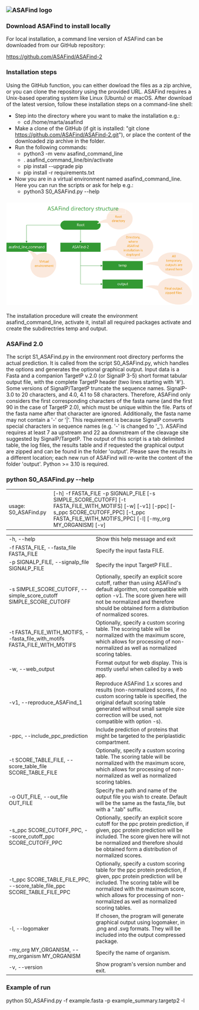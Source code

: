 ### ![ASAFind logo](ASAFind\_logo\_small.png "ASAFind logo")

### Download ASAFind to install locally

For local installation, a command line version of ASAFind can be downloaded from our GitHub repository:

<https://github.com/ASAFind/ASAFind-2>

### Installation steps

Using the GitHub function, you can either dowload the files as a zip archive, or you can clone the repository using the provided URL. ASAFind requires a Unix-based operating system like Linux (Ubuntu) or macOS. After download of the latest version, follow these installation steps on a command-line shell:

* Step into the directory where you want to make the installation e.g.:
    - cd /home/marta/asafind
* Make a clone of the GitHub (if git is installed: "git clone https://github.com/ASAFind/ASAFind-2.git"), or place the content of the downloaded zip archive in the folder. 
* Run the following commands:
    - python3 -m venv asafind\_command\_line 
    - . asafind\_command\_line/bin/activate
    - pip install --upgrade pip
    - pip install -r requirements.txt
* Now you are in a virtual environment named asafind\_command\_line. Here you can run the scripts or ask for help e.g.:
    - python3 S0\_ASAFind.py --help

### ![ASAFind structure](directories.png "ASAFind structure")
The installation procedure will create the environment asafind\_command\_line, activate it, install all required packages activate and create the subdirectries temp and output.

### ASAFind 2.0

The script S1\_ASAFind.py in the environment root directory performs the actual prediction. It is called from the script S0_ASAFind.py, which handles the options and generates the optional graphical output. Input data is a Fasta and a companion TargetP v.2.0 (or SignalP 3-5) short format tabular output file, with the complete TargetP header (two lines starting with '#'). Some versions of SignalP/TargetP truncate the sequence names. SignalP-3.0 to 20 characters, and 4.0, 4.1 to 58 characters. Therefore, ASAFind only considers the first corresponding characters of the fasta name (and the first 90 in the case of TargetP 2.0), which must be unique within the file. Parts of the fasta name after that character are ignored. Additionally, the fasta name may not contain a '-' or '|'. This requirement is because SignalP converts special characters in sequence names (e.g. '-' is changed to '\_'). ASAFind requires at least 7 aa upstream and 22 aa downstream of the cleavage site suggested by SignalP/TargetP. The output of this script is a tab delimited table, the log files, the results table and if requested the graphical output are zipped and can be found in the folder 'output'. Please save the results in a different location; each new run of ASAFind will re-write the content of the folder 'output'. Python >= 3.10 is required.

### python S0\_ASAFind.py --help

|  |  |
| --- | --- |
| usage: S0\_ASAFind.py | [-h] -f FASTA\_FILE -p SIGNALP\_FILE  [-s SIMPLE\_SCORE\_CUTOFF] [-t FASTA\_FILE\_WITH\_MOTIFS] [-w]  [-v1] [-ppc] [-s\_ppc SCORE\_CUTOFF\_PPC]  [-t\_ppc FASTA\_FILE\_WITH\_MOTIFS\_PPC] [-l]  [-my\_org MY\_ORGANISM] [-v] |

|  |  |
| --- | --- |
| -h, --help | Show this help message and exit |
| -f FASTA\_FILE, --fasta\_file FASTA\_FILE | Specify the input fasta FILE. |
| -p SIGNALP\_FILE, --signalp\_file SIGNALP\_FILE | Specify the input TargetP FILE.. |
| -s SIMPLE\_SCORE\_CUTOFF, --simple\_score\_cutoff SIMPLE\_SCORE\_CUTOFF | Optionally, specify an explicit score cutoff, rather than using ASAFind's default algorithm, not compatible with option -v1. The score given here will not be normalized and therefore should be obtained form a distribution of normalized scores. |
| -t FASTA\_FILE\_WITH\_MOTIFS, --fasta\_file\_with\_motifs FASTA\_FILE\_WITH\_MOTIFS | Optionally, specify a custom scoring table. The scoring table will be normalized with the maximum score, which allows for processing of non-normalized as well as normalized scoring tables. |
| -w, --web\_output | Format output for web display. This is mostly useful when called by a web app. |
| -v1, --reproduce\_ASAFind\_1 | Reproduce ASAFind 1.x scores and results (non-normalized scores, if no custom scoring table is  specified, the original default scoring table generated without small sample size correction  will be used, not compatible with option -s). |
| -ppc, --include\_ppc\_prediction | Include prediction of proteins that might be targeted to the periplastidic compartment. |
| -t SCORE\_TABLE\_FILE, --score\_table\_file SCORE\_TABLE\_FILE | Optionally, specify a custom scoring table. The scoring table will be normalized with the  maximum score, which allows for processing of non-normalized as well as normalized scoring  tables. |
| -o OUT\_FILE, --out\_file OUT\_FILE | Specify the path and name of the output file you wish to create. Default will be the same as  the fasta\_file, but with a ".tab" suffix. |
| -s\_ppc SCORE\_CUTOFF\_PPC, --score\_cutoff\_ppc SCORE\_CUTOFF\_PPC | Optionally, specify an explicit score cutoff for the ppc protein prediction, if given, ppc  protein prediction will be included. The score given here will not be normalized and therefore  should be obtained form a distribution of normalized scores. |
| -t\_ppc SCORE\_TABLE\_FILE\_PPC, --score\_table\_file\_ppc SCORE\_TABLE\_FILE\_PPC | Optionally, specify a custom scoring table for the ppc protein prediction, if given, ppc  protein prediction will be included. The scoring table will be normalized with the maximum  score, which allows for processing of non-normalized as well as normalized scoring tables. |
| -l, --logomaker | If chosen, the program will generate graphical output using logomaker, in .png and .svg formats. They will be included into the output compressed package. |
| -my\_org MY\_ORGANISM, --my\_organism MY\_ORGANISM | Specify the name of organism. |
| -v, --version | Show program's version number and exit. | |

### Example of run

python S0\_ASAFind.py -f example.fasta -p example_summary.targetp2 -l